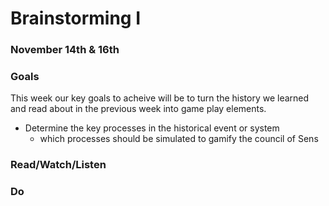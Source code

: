 # Brainstorming I

### November 14th & 16th



### Goals

This week our key goals to acheive will be to turn the history we learned and read about in the previous week into game play elements.&#x20;

* Determine the key processes in the historical event or system
  * which processes should be simulated to gamify the council of Sens

### Read/Watch/Listen



### Do


